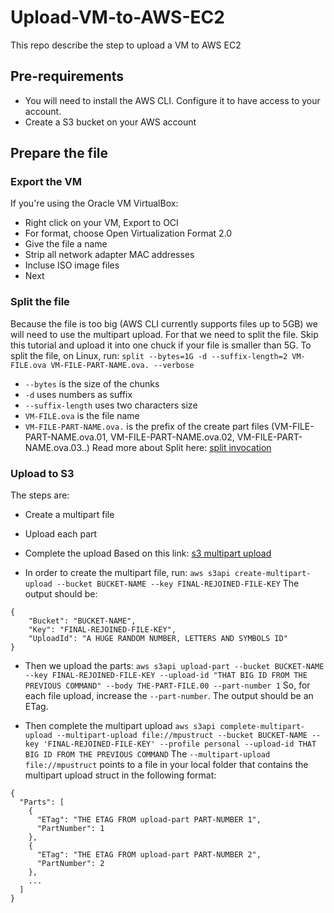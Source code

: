 # Upload-VM-to-AWS-EC2
This repo describe the step to upload a VM to AWS EC2

## Pre-requirements
* You will need to install the AWS CLI. Configure it to have access to your account.
* Create a S3 bucket on your AWS account

## Prepare the file
### Export the VM
 If you're using the Oracle VM VirtualBox:
 * Right click on your VM, Export to OCI
 * For format, choose Open Virtualization Format 2.0
 * Give the file a name
 * Strip all network adapter MAC addresses
 * Incluse ISO image files
 * Next

### Split the file
Because the file is too big (AWS CLI currently supports files up to 5GB) we will need to use the multipart upload. For that we need to split the file. Skip this tutorial and upload it into one chuck if your file is smaller than 5G.
To split the file, on Linux, run:
`split --bytes=1G -d --suffix-length=2 VM-FILE.ova VM-FILE-PART-NAME.ova. --verbose`
* `--bytes` is the size of the chunks
* `-d` uses numbers as suffix
*  `--suffix-length` uses two characters size
*  `VM-FILE.ova` is the file name
*  `VM-FILE-PART-NAME.ova.` is the prefix of the create part files (VM-FILE-PART-NAME.ova.01, VM-FILE-PART-NAME.ova.02, VM-FILE-PART-NAME.ova.03..)
Read more about Split here: [split invocation]

### Upload to S3
The steps are:
* Create a multipart file
* Upload each part
* Complete the upload
Based on this link: [s3 multipart upload]

* In order to create the multipart file, run:
`aws s3api create-multipart-upload --bucket BUCKET-NAME --key FINAL-REJOINED-FILE-KEY`
The output should be:
```
{
    "Bucket": "BUCKET-NAME",
    "Key": "FINAL-REJOINED-FILE-KEY",
    "UploadId": "A HUGE RANDOM NUMBER, LETTERS AND SYMBOLS ID"
}
```

* Then we upload the parts:
`aws s3api upload-part --bucket BUCKET-NAME --key FINAL-REJOINED-FILE-KEY --upload-id "THAT BIG ID FROM THE PREVIOUS COMMAND" --body THE-PART-FILE.00 --part-number 1`
So, for each file upload, increase the `--part-number`.
The output should be an ETag.

* Then complete the multipart upload
`aws s3api complete-multipart-upload --multipart-upload file://mpustruct --bucket BUCKET-NAME --key 'FINAL-REJOINED-FILE-KEY' --profile personal --upload-id THAT BIG ID FROM THE PREVIOUS COMMAND`
The `--multipart-upload file://mpustruct` points to a file in your local folder that contains the multipart upload struct in the following format:
```
{
  "Parts": [
    {
      "ETag": "THE ETAG FROM upload-part PART-NUMBER 1",
      "PartNumber": 1
    },
    {
      "ETag": "THE ETAG FROM upload-part PART-NUMBER 2",
      "PartNumber": 2
    },
    ...
  ]
}
```

[split invocation]: https://www.gnu.org/software/coreutils/manual/html_node/split-invocation.html#split-invocation
[s3 multipart upload]: https://aws.amazon.com/blogs/aws/amazon-s3-multipart-upload/

